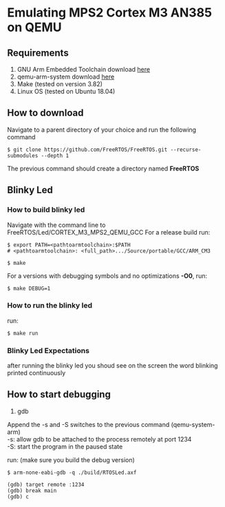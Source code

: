 # Emulating MPS2 Cortex M3 AN385 on QEMU

## Requirements
1. GNU Arm Embedded Toolchain download [here](https://developer.arm.com/tools-and-software/open-source-software/developer-tools/gnu-toolchain/gnu-rm/downloads)
3. qemu-arm-system download [here](https://www.qemu.org/download)
2. Make (tested on version 3.82)
4. Linux OS (tested on Ubuntu 18.04)

## How to download
Navigate to a parent directory of your choice and run the following command
```
$ git clone https://github.com/FreeRTOS/FreeRTOS.git --recurse-submodules --depth 1
```
The previous command should create a directory named **FreeRTOS**

## Blinky Led
### How to build blinky led
Navigate with the command line to FreeRTOS/Led/CORTEX\_M3\_MPS2\_QEMU\_GCC
For a release build run:

```
$ export PATH=<pathtoarmtoolchain>:$PATH
# <pathtoarmtoolchain>: <full_path>.../Source/portable/GCC/ARM_CM3

$ make
```
For a versions with debugging symbols and no optimizations **-O0**, run:
```
$ make DEBUG=1
```

### How to run the blinky led
run:
```
$ make run
```
### Blinky Led Expectations
after running the blinky led you shoud see on the screen the word blinking
printed continuously


## How to start debugging
1. gdb
<P>
Append the -s and -S switches to the previous command (qemu-system-arm)<br>
-s: allow gdb to be attached to the process remotely at port 1234 <br>
-S: start the program in the paused state <br>

run: (make sure you build the debug version)
```
$ arm-none-eabi-gdb -q ./build/RTOSLed.axf

(gdb) target remote :1234
(gdb) break main
(gdb) c
```
